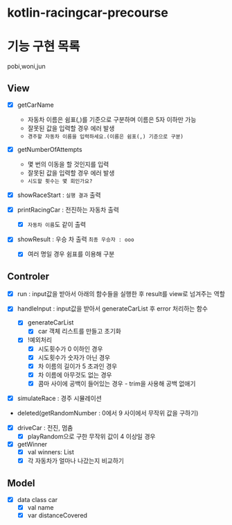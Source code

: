 # kotlin-racingcar-precourse


# 기능 구현 목록

pobi,woni,jun

## View
- [x] getCarName
  - 자동차 이름은 쉼표(,)를 기준으로 구분하며 이름은 5자 이하만 가능  
  - 잘못된 값을 입력할 경우 에러 발생
  - `경주할 자동차 이름을 입력하세요.(이름은 쉼표(,) 기준으로 구분)`

- [x] getNumberOfAttempts
  - 몇 번의 이동을 할 것인지를 입력
  - 잘못된 값을 입력할 경우 에러 발생
  - `시도할 횟수는 몇 회인가요?`

- [x] showRaceStart : `실행 결과` 출력

- [x] printRacingCar : 전진하는 자동차 출력
    - [x] `자동차 이름`도 같이 출력

- [x] showResult : 우승 차 출력 `최종 우승자 : ooo`
  - [x] 여러 명일 경우 쉼표를 이용해 구분

## Controler

- [x] run : input값을 받아서 아래의 함수들을 실행한 후 result를 view로 넘겨주는 역할

- [x] handleInput : input값을 받아서 generateCarList 후 error 처리하는 함수
  - [x] generateCarList
    - [x] car 객체 리스트를 만들고 초기화
  - [x] !예외처리
    - [x] 시도횟수가 0 이하인 경우
    - [x] 시도횟수가 숫자가 아닌 경우
    - [x] 차 이름의 길이가 5 초과인 경우
    - [x] 차 이름에 아무것도 없는 경우
    - [x] 콤마 사이에 공백이 들어있는 경우 - trim을 사용해 공백 없애기
  
- [x] simulateRace : 경주 시뮬레이션

- deleted(getRandomNumber : 0에서 9 사이에서 무작위 값을 구하기)

- [x] driveCar : 전진, 멈춤
  - [x] playRandom으로 구한 무작위 값이 4 이상일 경우

- [x] getWinner
  - [x] val winners: List<String>
  - [x] 각 자동차가 얼마나 나갔는지 비교하기

## Model
- [x] data class car
  - [x] val name
  - [x] var distanceCovered